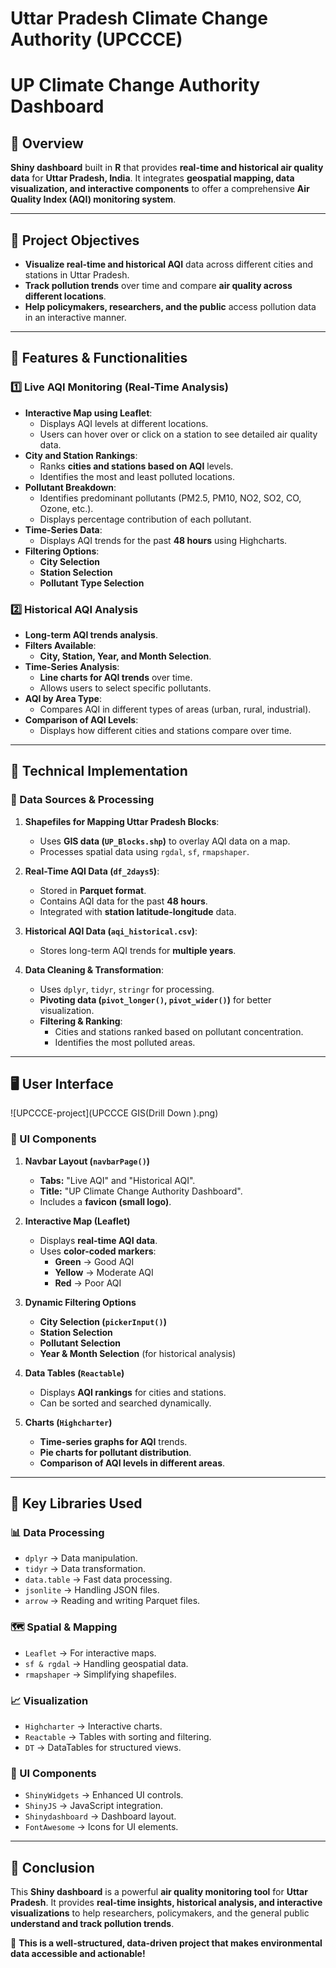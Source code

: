 # Uttar Pradesh Climate Change Authority (UPCCCE)

# **UP Climate Change Authority Dashboard**

## **📌 Overview**
**Shiny dashboard** built in **R** that provides **real-time and historical air quality data** for **Uttar Pradesh, India**. It integrates **geospatial mapping, data visualization, and interactive components** to offer a comprehensive **Air Quality Index (AQI) monitoring system**.

---

## **🎯 Project Objectives**
- **Visualize real-time and historical AQI** data across different cities and stations in Uttar Pradesh.
- **Track pollution trends** over time and compare **air quality across different locations**.
- **Help policymakers, researchers, and the public** access pollution data in an interactive manner.

---

## **📌 Features & Functionalities**

### **1️⃣ Live AQI Monitoring (Real-Time Analysis)**
- **Interactive Map using Leaflet**:
  - Displays AQI levels at different locations.
  - Users can hover over or click on a station to see detailed air quality data.
- **City and Station Rankings**:
  - Ranks **cities and stations based on AQI** levels.
  - Identifies the most and least polluted locations.
- **Pollutant Breakdown**:
  - Identifies predominant pollutants (PM2.5, PM10, NO2, SO2, CO, Ozone, etc.).
  - Displays percentage contribution of each pollutant.
- **Time-Series Data**:
  - Displays AQI trends for the past **48 hours** using Highcharts.
- **Filtering Options**:
  - **City Selection**
  - **Station Selection**
  - **Pollutant Type Selection**

### **2️⃣ Historical AQI Analysis**
- **Long-term AQI trends analysis**.
- **Filters Available**:
  - **City, Station, Year, and Month Selection**.
- **Time-Series Analysis**:
  - **Line charts for AQI trends** over time.
  - Allows users to select specific pollutants.
- **AQI by Area Type**:
  - Compares AQI in different types of areas (urban, rural, industrial).
- **Comparison of AQI Levels**:
  - Displays how different cities and stations compare over time.

---

## **🔧 Technical Implementation**

### **📂 Data Sources & Processing**
1. **Shapefiles for Mapping Uttar Pradesh Blocks**:
   - Uses **GIS data (`UP_Blocks.shp`)** to overlay AQI data on a map.
   - Processes spatial data using `rgdal`, `sf`, `rmapshaper`.

2. **Real-Time AQI Data (`df_2days5`)**:
   - Stored in **Parquet format**.
   - Contains AQI data for the past **48 hours**.
   - Integrated with **station latitude-longitude** data.

3. **Historical AQI Data (`aqi_historical.csv`)**:
   - Stores long-term AQI trends for **multiple years**.

4. **Data Cleaning & Transformation**:
   - Uses `dplyr`, `tidyr`, `stringr` for processing.
   - **Pivoting data (`pivot_longer()`, `pivot_wider()`)** for better visualization.
   - **Filtering & Ranking**:
     - Cities and stations ranked based on pollutant concentration.
     - Identifies the most polluted areas.

---

## **🖥️ User Interface**

![UPCCCE-project](UPCCCE GIS(Drill Down ).png)
### **📌 UI Components**
1. **Navbar Layout (`navbarPage()`)**
   - **Tabs:** "Live AQI" and "Historical AQI".
   - **Title:** "UP Climate Change Authority Dashboard".
   - Includes a **favicon (small logo)**.

2. **Interactive Map (Leaflet)**
   - Displays **real-time AQI data**.
   - Uses **color-coded markers**:
     - **Green** → Good AQI
     - **Yellow** → Moderate AQI
     - **Red** → Poor AQI

3. **Dynamic Filtering Options**
   - **City Selection (`pickerInput()`)**
   - **Station Selection**
   - **Pollutant Selection**
   - **Year & Month Selection** (for historical analysis)

4. **Data Tables (`Reactable`)**
   - Displays **AQI rankings** for cities and stations.
   - Can be sorted and searched dynamically.

5. **Charts (`Highcharter`)**
   - **Time-series graphs for AQI** trends.
   - **Pie charts for pollutant distribution**.
   - **Comparison of AQI levels in different areas**.

---

## **📜 Key Libraries Used**

### **📊 Data Processing**
- `dplyr` → Data manipulation.
- `tidyr` → Data transformation.
- `data.table` → Fast data processing.
- `jsonlite` → Handling JSON files.
- `arrow` → Reading and writing Parquet files.

### **🗺️ Spatial & Mapping**
- `Leaflet` → For interactive maps.
- `sf & rgdal` → Handling geospatial data.
- `rmapshaper` → Simplifying shapefiles.

### **📈 Visualization**
- `Highcharter` → Interactive charts.
- `Reactable` → Tables with sorting and filtering.
- `DT` → DataTables for structured views.

### **🎨 UI Components**
- `ShinyWidgets` → Enhanced UI controls.
- `ShinyJS` → JavaScript integration.
- `Shinydashboard` → Dashboard layout.
- `FontAwesome` → Icons for UI elements.
---

## **🎯 Conclusion**
This **Shiny dashboard** is a powerful **air quality monitoring tool** for **Uttar Pradesh**. It provides **real-time insights, historical analysis, and interactive visualizations** to help researchers, policymakers, and the general public **understand and track pollution trends**.

🚀 **This is a well-structured, data-driven project that makes environmental data accessible and actionable!**


